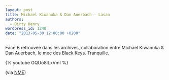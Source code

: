 ```yaml
---
layout: post
title: Michael Kiwanuka & Dan Auerbach - Lasan
authors:
  - Dirty Henry
wordpress_id: 1240
date: "2013-05-30 12:00:00 +0200"
---
```


Face B retrouvée dans les archives, collaboration entre Michael Kiwanuka & Dan
Auerbach, le mec des Black Keys. Tranquille.

{% youtube GQUo8lLxVmI %}

(via [NME](http://www.nme.com/news/the-black-keys/62283))
